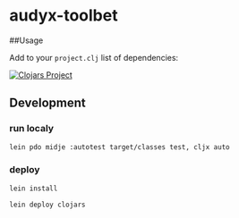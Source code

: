 # audyx-toolbet

##Usage

Add to your `project.clj` list of dependencies:

[![Clojars Project](http://clojars.org/viebel/audyx-toolbet/latest-version.svg)](http://clojars.org/viebel/audyx-toolbet)

## Development
### run localy
```bash
lein pdo midje :autotest target/classes test, cljx auto
```

### deploy 
```bash
lein install

lein deploy clojars
```
